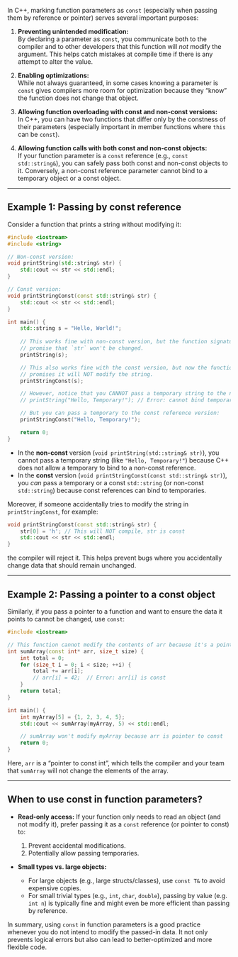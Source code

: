 In C++, marking function parameters as `const` (especially when passing them by reference or pointer) serves several important purposes:

1. **Preventing unintended modification:**  
   By declaring a parameter as `const`, you communicate both to the compiler and to other developers that this function will *not* modify the argument. This helps catch mistakes at compile time if there is any attempt to alter the value.

2. **Enabling optimizations:**  
   While not always guaranteed, in some cases knowing a parameter is `const` gives compilers more room for optimization because they “know” the function does not change that object.

3. **Allowing function overloading with const and non-const versions:**  
   In C++, you can have two functions that differ only by the constness of their parameters (especially important in member functions where `this` can be `const`).

4. **Allowing function calls with both const and non-const objects:**  
   If your function parameter is a `const` reference (e.g., `const std::string&`), you can safely pass both const and non-const objects to it. Conversely, a non-const reference parameter cannot bind to a temporary object or a const object.

---

## Example 1: Passing by const reference

Consider a function that prints a string without modifying it:

```cpp
#include <iostream>
#include <string>

// Non-const version:
void printString(std::string& str) {
    std::cout << str << std::endl;
}

// Const version:
void printStringConst(const std::string& str) {
    std::cout << str << std::endl;
}

int main() {
    std::string s = "Hello, World!";
    
    // This works fine with non-const version, but the function signature does not
    // promise that `str` won't be changed.
    printString(s);

    // This also works fine with the const version, but now the function
    // promises it will NOT modify the string.
    printStringConst(s);

    // However, notice that you CANNOT pass a temporary string to the non-const version:
    // printString("Hello, Temporary!"); // Error: cannot bind temporary to non-const reference

    // But you can pass a temporary to the const reference version:
    printStringConst("Hello, Temporary!");

    return 0;
}
```

- In the **non-const** version (`void printString(std::string& str)`), you cannot pass a temporary string (like `"Hello, Temporary!"`) because C++ does not allow a temporary to bind to a non-const reference.
- In the **const** version (`void printStringConst(const std::string& str)`), you *can* pass a temporary or a const `std::string` (or non-const `std::string`) because const references can bind to temporaries.

Moreover, if someone accidentally tries to modify the string in `printStringConst`, for example:

```cpp
void printStringConst(const std::string& str) {
    str[0] = 'h'; // This will NOT compile, str is const
    std::cout << str << std::endl;
}
```

the compiler will reject it. This helps prevent bugs where you accidentally change data that should remain unchanged.

---

## Example 2: Passing a pointer to a const object

Similarly, if you pass a pointer to a function and want to ensure the data it points to cannot be changed, use `const`:

```cpp
#include <iostream>

// This function cannot modify the contents of arr because it's a pointer to const int.
int sumArray(const int* arr, size_t size) {
    int total = 0;
    for (size_t i = 0; i < size; ++i) {
        total += arr[i];
        // arr[i] = 42;  // Error: arr[i] is const
    }
    return total;
}

int main() {
    int myArray[5] = {1, 2, 3, 4, 5};
    std::cout << sumArray(myArray, 5) << std::endl;

    // sumArray won't modify myArray because arr is pointer to const
    return 0;
}
```

Here, `arr` is a “pointer to const int”, which tells the compiler and your team that `sumArray` will not change the elements of the array.

---

## When to use const in function parameters?

- **Read-only access:** If your function only needs to read an object (and not modify it), prefer passing it as a `const` reference (or pointer to const) to:
    1. Prevent accidental modifications.
    2. Potentially allow passing temporaries.

- **Small types vs. large objects:**
    - For large objects (e.g., large structs/classes), use `const T&` to avoid expensive copies.
    - For small trivial types (e.g., `int`, `char`, `double`), passing by value (e.g. `int n`) is typically fine and might even be more efficient than passing by reference.

In summary, using `const` in function parameters is a good practice whenever you do not intend to modify the passed-in data. It not only prevents logical errors but also can lead to better-optimized and more flexible code.